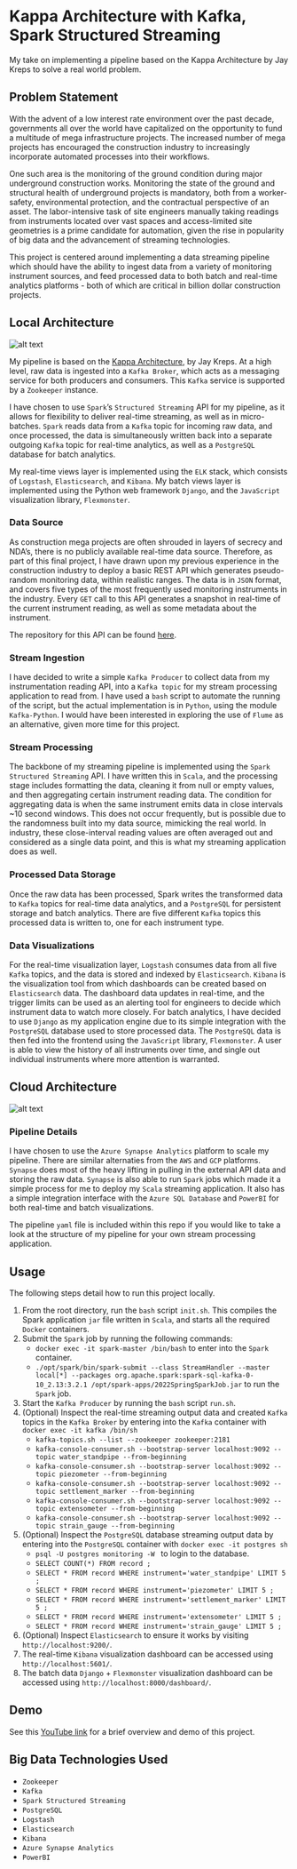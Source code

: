 # Kappa Architecture with Kafka, Spark Structured Streaming
My take on implementing a pipeline based on the Kappa Architecture by Jay Kreps to solve a real world problem.

## Problem Statement
With the advent of a low interest rate environment over the past decade, governments all over the world have capitalized on the opportunity to fund a multitude of mega infrastructure projects. The increased number of mega projects has encouraged the construction industry to increasingly incorporate automated processes into their workflows. 

One such area is the monitoring of the ground condition during major underground construction works. Monitoring the state of the ground and structural health of underground projects is mandatory, both from a worker-safety, environmental protection, and the contractual perspective of an asset. The labor-intensive task of site engineers manually taking readings from instruments located over vast spaces and access-limited site geometries is a prime candidate for automation, given the rise in popularity of big data and the advancement of streaming technologies.

This project is centered around implementing a data streaming pipeline which should have the ability to ingest data from a variety of monitoring instrument sources, and feed processed data to both batch and real-time analytics platforms - both of which are critical in billion dollar construction projects.

## Local Architecture
![alt text](assets/KappaArchitecture.png)

My pipeline is based on the [Kappa Architecture](https://hazelcast.com/glossary/kappa-architecture/), by Jay Kreps. At a high level, raw data is ingested into a `Kafka Broker`, which acts as a messaging service for both producers and consumers. This `Kafka` service is supported by a `Zookeeper` instance.

I have chosen to use `Spark`’s `Structured Streaming` API for my pipeline, as it allows for flexibility to deliver real-time streaming, as well as in micro-batches. `Spark` reads data from a `Kafka` topic for incoming raw data, and once processed, the data is simultaneously written back into a separate outgoing `Kafka` topic for real-time analytics, as well as a `PostgreSQL` database for batch analytics.

My real-time views layer is implemented using the `ELK` stack, which consists of `Logstash`, `Elasticsearch`, and `Kibana`. My batch views layer is implemented using the Python web framework `Django`, and the `JavaScript` visualization library, `Flexmonster`.

### Data Source
As construction mega projects are often shrouded in layers of secrecy and NDA’s, there is no publicly available real-time data source. Therefore, as part of this final project, I have drawn upon my previous experience in the construction industry to deploy a basic REST API which generates pseudo-random monitoring data, within realistic ranges. The data is in `JSON` format, and covers five types of the most frequently used monitoring instruments in the industry. Every `GET` call to this API generates a snapshot in real-time of the current instrument reading, as well as some metadata about the instrument. 

The repository for this API can be found [here](https://github.com/gz101/geotech-parameters-api).

### Stream Ingestion
I have decided to write a simple `Kafka Producer` to collect data from my instrumentation reading API, into a `Kafka topic` for my stream processing application to read from. I have used a `bash` script to automate the running of the script, but the actual implementation is in `Python`, using the module `Kafka-Python`. I would have been interested in exploring the use of `Flume` as an alternative, given more time for this project.

### Stream Processing
The backbone of my streaming pipeline is implemented using the `Spark Structured Streaming` API. I have written this in `Scala`, and the processing stage includes formatting the data, cleaning it from null or empty values, and then aggregating certain instrument reading data. The condition for aggregating data is when the same instrument emits data in close intervals ~10 second windows. This does not occur frequently, but is possible due to the randomness built into my data source, mimicking the real world. In industry, these close-interval reading values are often averaged out and considered as a single data point, and this is what my streaming application does as well.

### Processed Data Storage
Once the raw data has been processed, Spark writes the transformed data to `Kafka` topics for real-time data analytics, and a `PostgreSQL` for persistent storage and batch analytics. There are five different `Kafka` topics this processed data is written to, one for each instrument type.

### Data Visualizations
For the real-time visualization layer, `Logstash` consumes data from all five `Kafka` topics, and the data is stored and indexed by `Elasticsearch`. `Kibana` is the visualization tool from which dashboards can be created based on `Elasticsearch` data. The dashboard data updates in real-time, and the trigger limits can be used as an alerting tool for engineers to decide which instrument data to watch more closely. For batch analytics, I have decided to use `Django` as my application engine due to its simple integration with the `PostgreSQL` database used to store processed data. The `PostgreSQL` data is then fed into the frontend using the `JavaScript` library, `Flexmonster`. A user is able to view the history of all instruments over time, and single out individual instruments where more attention is warranted.

## Cloud Architecture
![alt text](assets/AzureArchitecture.png)

### Pipeline Details
I have chosen to use the `Azure Synapse Analytics` platform to scale my pipeline. There are similar alternaties from the `AWS` and `GCP` platforms. `Synapse` does most of the heavy lifting in pulling in the external API data and storing the raw data. `Synapse` is also able to run `Spark` jobs which made it a simple process for me to deploy my `Scala` streaming application. It also has a simple integration interface with the `Azure SQL Database` and `PowerBI` for both real-time and batch visualizations.

The pipeline `yaml` file is included within this repo if you would like to take a look at the structure of my pipeline for your own stream processing application.

## Usage
The following steps detail how to run this project locally.
1. From the root directory, run the `bash` script `init.sh`. This compiles the Spark application `jar` file written in `Scala`, and starts all the required `Docker` containers.
2. Submit the `Spark` job by running the following commands:
    - `docker exec -it spark-master /bin/bash` to enter into the `Spark` container.
    - `./opt/spark/bin/spark-submit --class StreamHandler --master local[*] --packages org.apache.spark:spark-sql-kafka-0-10_2.13:3.2.1 /opt/spark-apps/2022SpringSparkJob.jar` to run the `Spark` job.
3. Start the `Kafka Producer` by running the `bash` script `run.sh`.
4. (Optional) Inspect the real-time streaming output data and created `Kafka` topics in the `Kafka Broker` by entering into the `Kafka` container with `docker exec -it kafka /bin/sh`
    - `kafka-topics.sh --list --zookeeper zookeeper:2181`
    - `kafka-console-consumer.sh --bootstrap-server localhost:9092 --topic water_standpipe --from-beginning`
    - `kafka-console-consumer.sh --bootstrap-server localhost:9092 --topic piezometer --from-beginning`
    - `kafka-console-consumer.sh --bootstrap-server localhost:9092 --topic settlement_marker --from-beginning`
    - `kafka-console-consumer.sh --bootstrap-server localhost:9092 --topic extensometer --from-beginning`
    - `kafka-console-consumer.sh --bootstrap-server localhost:9092 --topic strain_gauge --from-beginning`
5. (Optional) Inspect the `PostgreSQL` database streaming output data by entering into the `PostgreSQL` container with `docker exec -it postgres sh`
    - `psql -U postgres monitoring -W ` to login to the database.
    - `SELECT COUNT(*) FROM record ;`
    - `SELECT * FROM record WHERE instrument='water_standpipe' LIMIT 5 ;`
    - `SELECT * FROM record WHERE instrument='piezometer' LIMIT 5 ;`
    - `SELECT * FROM record WHERE instrument='settlement_marker' LIMIT 5 ;`
    - `SELECT * FROM record WHERE instrument='extensometer' LIMIT 5 ;`
    - `SELECT * FROM record WHERE instrument='strain_gauge' LIMIT 5 ;`
6. (Optional) Inspect `Elasticsearch` to ensure it works by visiting `http://localhost:9200/`.
7. The real-time `Kibana` visualization dashboard can be accessed using `http://localhost:5601/`.
8. The batch data `Django` + `Flexmonster` visualization dashboard can be accessed using `http://localhost:8000/dashboard/`.

## Demo
See this [YouTube link](https://youtu.be/lglQ5YC6C9s) for a brief overview and demo of this project.

## Big Data Technologies Used
- `Zookeeper`
- `Kafka`
- `Spark Structured Streaming`
- `PostgreSQL`
- `Logstash`
- `Elasticsearch`
- `Kibana`
- `Azure Synapse Analytics`
- `PowerBI`
